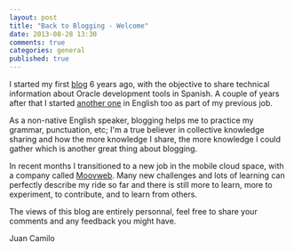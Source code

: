 ```yaml
---
layout: post
title: "Back to Blogging - Welcome"
date: 2013-08-28 13:30
comments: true
categories: general
published: true 
---
```

I started my first [blog](http://oracleradio.blogspot.com) 6 years ago, with the objective to share technical information about Oracle development tools in Spanish. A couple of years after that I started [another one](http://blogs.oracle.com/jruiz) in English too as part of my previous job.

As a non-native English speaker, blogging helps me to practice my grammar, punctuation, etc; I'm a true believer in collective knowledge sharing and how the more knowledge I share, the more knowledge I could gather which is another great thing about blogging.

In recent months I transitioned to a new job in the mobile cloud space, with a company called [Moovweb](http://moovweb.com). Many new challenges and lots of learning can perfectly describe my ride so far and there is still more to learn, more to experiment, to contribute, and to learn from others.

The views of this blog are entirely personnal, feel free to share your comments and any feedback you might have.

Juan Camilo